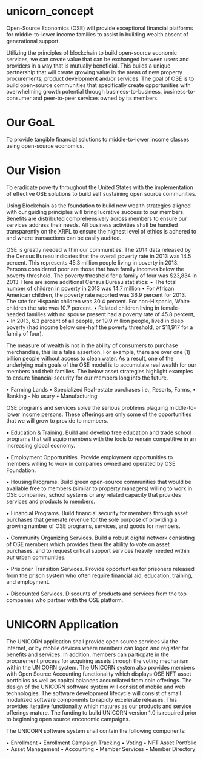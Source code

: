 # unicorn_concept
Open-Source Economics (OSE) will provide exceptional financial platforms for middle-to-lower income families to assist in building wealth absent of generational support. 

Utilizing the principles of blockchain to build open-source economic services, we can create value that can be exchanged between users and providers in a way that is mutually beneficial.  This builds a unique partnership that will create growing value in the areas of new property procurements, product development and/or services. The goal of OSE is to build open-source communities that specifically create opportunities with overwhelming growth potential through business-to-business, business-to-consumer and peer-to-peer services owned by its members.
# Our GoaL
To provide tangible financial solutions to middle-to-lower income classes using open-source economics.

# Our Vision
To eradicate poverty throughout the United States with the implementation of effective OSE solutions to build self sustaining open source communities.

Using Blockchain as the foundation to build new wealth strategies aligned with our guiding principles will bring lucrative success to our members.  Benefits are distributed comprehensively across members to ensure our services address their needs.  All business activities shall be handled transparently on the XRPL to ensure the highest level of ethics is adhered to and where transactions can be easily audited.  

OSE is greatly needed within our communities.  The 2014 data released by the Census Bureau indicates that the overall poverty rate in 2013 was 14.5 percent.  This represents 45.3 million people living in poverty in 2013.  Persons considered poor are those that have family incomes below the poverty threshold.  The poverty threshold for a family of four was $23,834 in 2013.  Here are some additional Census Bureau statistics:
•	The total number of children in poverty in 2013 was 14.7 million 
•	For African American children, the poverty rate reported was 36.9 percent for 2013.  The rate for Hispanic children was 30.4 percent.  For non-Hispanic, White children the rate was 10.7 percent. 
•	Related children living in female-headed families with no spouse present had a poverty rate of 45.8 percent, 
•	In 2013, 6.3 percent of all people, or 19.9 million people, lived in deep poverty (had income below one-half the poverty threshold, or $11,917 for a family of four). 

The measure of wealth is not in the ability of consumers to purchase merchandise, this iis a false assertion.  For example, there are over one (1) billion people without access to clean water.  As a result, one of the underlying main goals of the OSE model is to accumulate real wealth for our members and their families.  The below asset strategies highlight examples to ensure financial security for our members long into the future.

•	Farming Lands
•	Specialized Real-estate purchases i.e., Resorts, Farms, 
•	Banking - No usury
•	Manufacturing

OSE programs and services solve the serious problems plaguing middle-to-lower income persons.  These offerings are only some of the opportunities that we will grow to provide  to members.  

•	Education & Training.  Build and develop free education and trade school programs that will equip members with the tools to remain competitive in an increasing global economy.

•	Employment Opportunities.  Provide employment opportunities to members willing to work in companies owned and operated by OSE Foundation. 

•	Housing Programs.  Build green open-source communities that would be available free to members (similar to property managers) willing to work in OSE companies, school systems or any related capacity that provides services and products to members.

•	Financial Programs.  Build financial security for members through asset purchases that generate revenue for the sole purpose of providing a growing number of OSE programs, services, and goods for members.

•	Community Organizing Services.  Build a robust digital network consisting of OSE members which provides them the ability to vote on asset purchases, and to request critical support services heavily needed within our urban communities.

•	Prisioner Transition Services.  Provide opportunties for prisoners released from the prison system who often require financial aid, education, training, and employment.

•	Discounted Services.  Discounts of products and services from the top companies who partner with the OSE platform. 

# UNICORN Application

The UNICORN application shall provide open source services via the internet, or by mobile devices where members can logon and register for benefits and services. In addition, members can particpate in the procurement process for acquiring assets through the voting mechanism within the UNICORN system.  The UNICORN system also provides members with Open Source Accounting functionality which displays OSE NFT asset portfolios as well as capital balances accumilated from coin offerings. The design of the UNICORN software system will consist of mobile and web technologies.  The software development lifecycle will consist of small modulized software components to rapidly excelerate releases. This provides iterative functionality which matures as our products and service offerings mature. The funding to build UNICORN version 1.0 is required prior to beginning open source enconomic campaigns.

The UNICORN software system shall contain the following components:

•	Enrollment
•	Enrollment Campaign Tracking
•	Voting
•	NFT Asset Portfolio
•	Asset Management
•	Accounting 
•	Member Services
•	Member Directory



